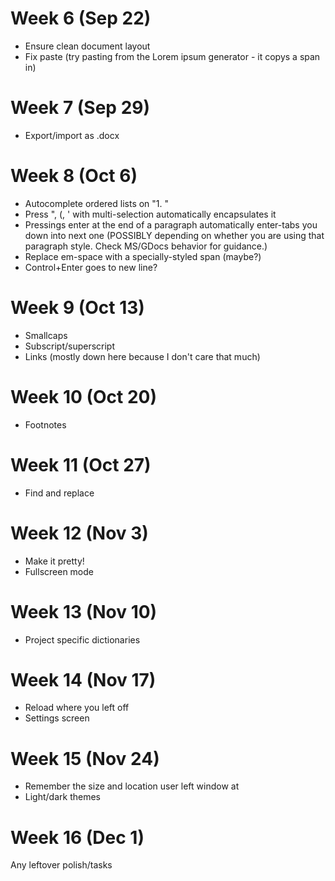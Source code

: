 # Week 6 (Sep 22)
- Ensure clean document layout
- Fix paste (try pasting from the Lorem ipsum generator - it copys a span in)

# Week 7 (Sep 29)
  - Export/import as .docx

# Week 8 (Oct 6)
  - Autocomplete ordered lists on "1. "
  - Press ", (, ' with multi-selection automatically encapsulates it
  - Pressings enter at the end of a paragraph automatically enter-tabs you down into next one (POSSIBLY depending on whether you are using that paragraph style. Check MS/GDocs behavior for guidance.)
  - Replace em-space with a specially-styled span (maybe?)
  - Control+Enter goes to new line?

# Week 9 (Oct 13)
  - Smallcaps
  - Subscript/superscript
  - Links (mostly down here because I don't care that much)

# Week 10 (Oct 20)
  - Footnotes

# Week 11 (Oct 27)
  - Find and replace

# Week 12 (Nov 3)
  - Make it pretty!
  - Fullscreen mode

# Week 13 (Nov 10)
  - Project specific dictionaries

# Week 14 (Nov 17)
  - Reload where you left off
  - Settings screen

# Week 15 (Nov 24)
  - Remember the size and location user left window at
  - Light/dark themes

# Week 16 (Dec 1)
  Any leftover polish/tasks